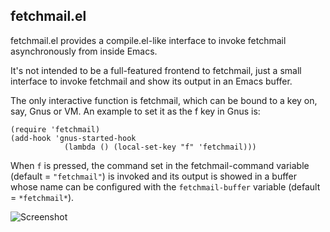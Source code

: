 ## fetchmail.el

fetchmail.el provides a compile.el-like interface to invoke fetchmail
asynchronously from inside Emacs.

It's not intended to be a full-featured frontend to fetchmail, just a
small interface to invoke fetchmail and show its output in an Emacs
buffer.

The only interactive function is fetchmail, which can be bound to a
key on, say, Gnus or VM. An example to set it as the f key in Gnus is:

    (require 'fetchmail)
    (add-hook 'gnus-started-hook
                (lambda () (local-set-key "f" 'fetchmail)))

When `f` is pressed, the command set in the fetchmail-command variable
(default = `"fetchmail"`) is invoked and its output is showed in a
buffer whose name can be configured with the `fetchmail-buffer`
variable (default = `*fetchmail*`).

![Screenshot](http://parenteses.org/mario/img/utils/fetchmail.el/fetchmail.el.png)
